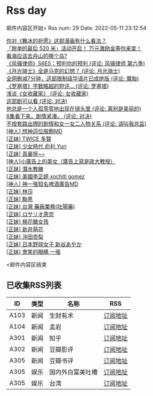 # Rss day

邮件内容区开始>
Rss num: 29  Date: 2022-05-11 23:12:54 <br/>

<a href='http://www.zhihu.com/question/516614137/answer/2475074059?utm_campaign=rss&utm_medium=rss&utm_source=rss&utm_content=title'>你对《舞冰的祈愿》这部漫画有什么看法？</a><br/>
<a href='http://zhuanlan.zhihu.com/p/512582046?utm_campaign=rss&utm_medium=rss&utm_source=rss&utm_content=title'>「脱单的最后 520 米」活动开启！ 万元激励金等你来拿！</a><br/>
<a href='http://www.zhihu.com/question/343960753/answer/2478566355?utm_campaign=rss&utm_medium=rss&utm_source=rss&utm_content=title'>看海应该去舟山的哪个岛?</a><br/>
<a href='https://movie.douban.com/review/14391226/'>《风骚律师》S6E5：预判你的预判 (评论: 风骚律师 第六季)</a><br/>
<a href='https://movie.douban.com/review/14391447/'>《月光骑士》全是马克的幻想？ (评论: 月光骑士)</a><br/>
<a href='https://movie.douban.com/review/14391284/'>全网删减7分钟，这部限制级华语片已成绝版 (评论: 魔胎)</a><br/>
<a href='https://movie.douban.com/review/14391891/'>《罗塞塔》字数略超的短评… (评论: 罗塞塔)</a><br/>
<a href='https://movie.douban.com/review/14391619/'>浅谈《女收藏家》 (评论: 女收藏家)</a><br/>
<a href='https://movie.douban.com/review/14392138/'>这部剧可以看 (评论: 对决)</a><br/>
<a href='https://movie.douban.com/review/14391480/'>他总是一个人孤零零地出现在镜头里 (评论: 离别是美丽的)</a><br/>
<a href='https://movie.douban.com/review/14391761/'>6集看下来，剧情紧凑。 (评论: 对决)</a><br/>
<a href='https://movie.douban.com/review/14391441/'>不按套路出牌的剧情和女一女二人物关系 (评论: 请叫我总监)</a><br/>
<a href='https://www.ptt.cc/bbs/Beauty/M.1652279008.A.6A3.html'>[神人] 想神這位服飾MD</a><br/>
<a href='https://www.ptt.cc/bbs/Beauty/M.1652277746.A.678.html'>[正妹] TWICE 多賢</a><br/>
<a href='https://www.ptt.cc/bbs/Beauty/M.1652276365.A.49E.html'>[正妹] 少女時代 俞利 Yuri</a><br/>
<a href='https://www.ptt.cc/bbs/Beauty/M.1652275250.A.67A.html'>[正妹] 真襄呀~~</a><br/>
<a href='https://www.ptt.cc/bbs/Beauty/M.1652273825.A.DC3.html'>[神人]小廣告上的美女（廣告上寫是政大教授）</a><br/>
<a href='https://www.ptt.cc/bbs/Beauty/M.1652273766.A.232.html'>[正妹] 潛水教練</a><br/>
<a href='https://www.ptt.cc/bbs/Beauty/M.1652273726.A.EB2.html'>[正妹] 美國李芷婷 xochitl gomez</a><br/>
<a href='https://www.ptt.cc/bbs/Beauty/M.1652269868.A.2B6.html'>[神人] 神一張知名啤酒廣告MD</a><br/>
<a href='https://www.ptt.cc/bbs/Beauty/M.1652269032.A.9F8.html'>[正妹] 林莎</a><br/>
<a href='https://www.ptt.cc/bbs/Beauty/M.1652267779.A.3DE.html'>[正妹] 黝黑</a><br/>
<a href='https://www.ptt.cc/bbs/Beauty/M.1652261090.A.1A1.html'>[正妹] 台灣 藥廠業務(壯陽藥)</a><br/>
<a href='https://www.ptt.cc/bbs/Beauty/M.1652257639.A.0C4.html'>[正妹] ロサリオ恵奈</a><br/>
<a href='https://www.ptt.cc/bbs/Beauty/M.1652256911.A.187.html'>[正妹] 棉花糖女孩</a><br/>
<a href='https://www.ptt.cc/bbs/Beauty/M.1652256808.A.211.html'>[正妹] 新井萌花</a><br/>
<a href='https://www.ptt.cc/bbs/Beauty/M.1652254918.A.6DE.html'>[正妹] 沖田杏梨</a><br/>
<a href='https://www.ptt.cc/bbs/Beauty/M.1652247444.A.25A.html'>[正妹] 日本野球女子 新谷あやか</a><br/>
<a href='https://www.ptt.cc/bbs/Beauty/M.1652247132.A.FA8.html'>[正妹] 會笑的眼睛  一張</a><br/>


<邮件内容区结束

## 已收集RSS列表

| ID | 类型 | 名称  | RSS  |
| -- | -- | -- | -- | 
| A103  | 新闻 | 生财有术 | [订阅地址](https://scys.info/feed) |
| A104  | 新闻 | 孟岩  | [订阅地址](https://feedpress.me/wx-dreamytalks) |
| A301  | 新闻 | 知乎 | [订阅地址](https://www.zhihu.com/rss) |
| A302  | 新闻 | 豆瓣影评 | [订阅地址](https://www.douban.com/feed/review/movie) |
| A305  | 新闻 | 豆瓣书评 | [订阅地址](https://www.douban.com/feed/review/book) |
| A305  | 娱乐 | 国内外白富美吐槽 | [订阅地址](http://rsshub.v2fy.com:1200/weibo/user/5323541229) |
| A305  | 娱乐 | 台湾 | [订阅地址](https://www.ptt.cc/atom/beauty.xml) |
